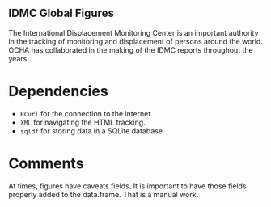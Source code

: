 ## IDMC Global Figures
The International Displacement Monitoring Center is an important authority in the tracking of monitoring and displacement of persons around the world. OCHA has collaborated in the making of the IDMC reports throughout the years.

# Dependencies
- `RCurl` for the connection to the internet.
- `XML` for navigating the HTML tracking.
- `sqldf` for storing data in a SQLite database.

# Comments
At times, figures have caveats fields. It is important to have those fields properly added to the data.frame. That is a manual work.